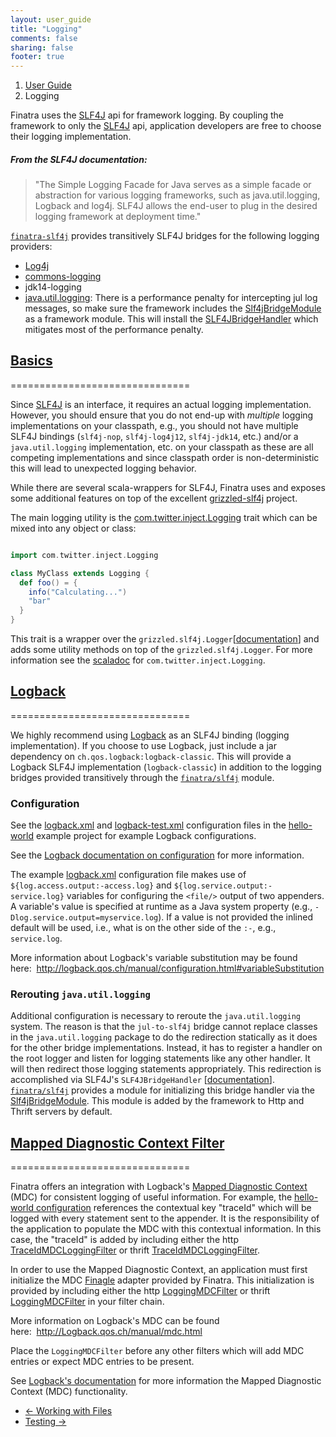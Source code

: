 ```yaml
---
layout: user_guide
title: "Logging"
comments: false
sharing: false
footer: true
---
```


<ol class="breadcrumb">
  <li><a href="/finatra/user-guide">User Guide</a></li>
  <li class="active">Logging</li>
</ol>

Finatra uses the [SLF4J](http://www.slf4j.org/manual.html) api for framework logging. By coupling the framework to only the [SLF4J](http://www.slf4j.org/manual.html) api, application developers are free to choose their logging implementation.

##### From the SLF4J documentation:
> "The Simple Logging Facade for Java serves as a simple facade or abstraction for various logging frameworks, such as java.util.logging, Logback and log4j. SLF4J allows the end-user to plug in the desired logging framework at deployment time."

[`finatra-slf4j`](https://github.com/twitter/finatra/tree/master/slf4j) provides transitively SLF4J bridges for the following logging providers:

  * [Log4j](http://en.wikipedia.org/wiki/Log4j)
  * [commons-logging](http://commons.apache.org/proper/commons-logging/)
  * jdk14-logging
  * [java.util.logging](http://docs.oracle.com/javase/7/docs/api/index.html?java/util/logging/package-summary.html): There is a performance penalty for intercepting jul log messages, so make sure the framework includes the [Slf4jBridgeModule](https://github.com/twitter/finatra/tree/master/slf4j/src/main/scala/com/twitter/finatra/logging/modules/Slf4jBridgeModule.scala) as a framework module. This will install the [SLF4JBridgeHandler](http://www.slf4j.org/api/org/slf4j/bridge/SLF4JBridgeHandler.html) which mitigates most of the performance penalty.

## <a class="anchor" name="basics" href="#basics">Basics</a>
===============================

Since [SLF4J](http://www.slf4j.org/manual.html) is an interface, it requires an actual logging implementation. However, you should ensure that you do not end-up with *multiple* logging implementations on your classpath, e.g., you should not have multiple SLF4J bindings (`slf4j-nop`, `slf4j-log4j12`, `slf4j-jdk14`, etc.) and/or a `java.util.logging` implementation, etc. on your classpath as these are all competing implementations and since classpath order is non-deterministic this will lead to unexpected logging behavior.

While there are several scala-wrappers for SLF4J, Finatra uses and exposes some additional features on top of the excellent [grizzled-slf4j](http://software.clapper.org/grizzled-slf4j/) project.

The main logging utility is the [com.twitter.inject.Logging](https://github.com/twitter/finatra/tree/master/inject/inject-core/src/main/scala/com/twitter/inject/Logging.scala) trait which can be mixed into any object or class:

```scala

import com.twitter.inject.Logging

class MyClass extends Logging {
  def foo() = {
    info("Calculating...")
    "bar"
  }
}
```
<div></div>

This trait is a wrapper over the `grizzled.slf4j.Logger`[[documentation](http://software.clapper.org/grizzled-slf4j/api/#grizzled.slf4j.Logger)] and adds some utility methods on top of the `grizzled.slf4j.Logger`. For more information see the [scaladoc](/finatra/docs/index.html#com.twitter.inject.Logging) for `com.twitter.inject.Logging`.

## <a class="anchor" name="logback" href="#logback">Logback</a>
===============================

We highly recommend using [Logback](http://logback.qos.ch/) as an SLF4J binding (logging implementation). If you choose to use Logback, just include a jar dependency on `ch.qos.logback:logback-classic`. This will provide a Logback SLF4J implementation (`logback-classic`) in addition to the logging bridges provided transitively through the [`finatra/slf4j`](https://github.com/twitter/finatra/tree/master/slf4j) module.

### Configuration

See the [logback.xml](https://github.com/twitter/finatra/tree/master/examples/hello-world/src/main/resources/logback.xml) and [logback-test.xml](.https://github.com/twitter/finatra/tree/master/examples/hello-world/src/test/resources/logback-test.xml) configuration files in the [hello-world](https://github.com/twitter/finatra/tree/master/examples/hello-world) example project for example Logback configurations.

See the [Logback documentation on configuration](http://logback.qos.ch/manual/configuration.html) for more information.

The example [logback.xml](https://github.com/twitter/finatra/tree/master/examples/hello-world/src/main/resources/logback.xml) configuration file makes use of `${log.access.output:-access.log}` and `${log.service.output:-service.log}` variables for configuring the `<file/>` output of two appenders. A variable's value is specified at runtime as a Java system property (e.g., `-Dlog.service.output=myservice.log`). If a value is not provided the inlined default will be used, i.e., what is on the other side of the `:-`, e.g., `service.log`.

More information about Logback's variable substitution may be found here:&nbsp;&nbsp;http://logback.qos.ch/manual/configuration.html#variableSubstitution

### Rerouting `java.util.logging`

Additional configuration is necessary to reroute the `java.util.logging` system. The reason is that the `jul-to-slf4j` bridge cannot replace classes in the `java.util.logging` package to do the redirection statically as it does for the other bridge implementations. Instead, it has to register a handler on the root logger and listen for logging statements like any other handler. It will then redirect those logging statements appropriately. This redirection is accomplished via SLF4J's `SLF4JBridgeHandler` [[documentation](http://www.slf4j.org/api/org/slf4j/bridge/SLF4JBridgeHandler.html)]. [`finatra/slf4j`](https://github.com/twitter/finatra/tree/master/slf4j) provides a module for initializing this bridge handler via the [Slf4jBridgeModule](https://github.com/twitter/finatra/blob/master/slf4j/src/main/scala/com/twitter/finatra/logging/modules/Slf4jBridgeModule.scala). This module is added by the framework to Http and Thrift servers by default.


## <a class="no-pad-anchor" name="mdc" href="#mdc">Mapped Diagnostic Context Filter</a>
===============================

Finatra offers an integration with Logback's [Mapped Diagnostic Context](http://logback.qos.ch/manual/mdc.html) (MDC) for consistent logging of useful information. For example, the [hello-world configuration](https://github.com/twitter/finatra/blob/master/examples/hello-world/src/main/resources/logback.xml#L19) references the contextual key "traceId" which will be logged with every statement sent to the appender. It is the responsibility of the application to populate the MDC with this contextual information. In this case, the "traceId" is added by including either the http  [TraceIdMDCLoggingFilter](https://github.com/twitter/finatra/blob/master/http/src/main/scala/com/twitter/finatra/http/filters/TraceIdMDCFilter.scala) or thrift [TraceIdMDCLoggingFilter](https://github.com/twitter/finatra/blob/master/thrift/src/main/scala/com/twitter/finatra/thrift/filters/TraceIdMDCFilter.scala).

In order to use the Mapped Diagnostic Context, an application must first initialize the MDC [Finagle](http://twitter.github.io/finagle/) adapter provided by Finatra. This initialization is provided by including either the http [LoggingMDCFilter](https://github.com/twitter/finatra/blob/master/http/src/main/scala/com/twitter/finatra/http/filters/LoggingMDCFilter.scala#L14) or thrift [LoggingMDCFilter](https://github.com/twitter/finatra/blob/master/thrift/src/main/scala/com/twitter/finatra/thrift/filters/LoggingMDCFilter.scala#L14) in your filter chain.

More information on Logback's MDC can be found here:&nbsp;&nbsp;http://Logback.qos.ch/manual/mdc.html

Place the `LoggingMDCFilter` before any other filters which will add MDC entries or expect MDC entries to be present.

See [Logback's documentation](http://logback.qos.ch/manual/mdc.html) for more information the Mapped Diagnostic Context (MDC) functionality.

<nav>
  <ul class="pager">
    <li class="previous"><a href="/finatra/user-guide/files"><span aria-hidden="true">&larr;</span>&nbsp;Working&nbsp;with&nbsp;Files</a></li>
    <li class="next"><a href="/finatra/user-guide/testing">Testing&nbsp;<span aria-hidden="true">&rarr;</span></a></li>
  </ul>
</nav>
